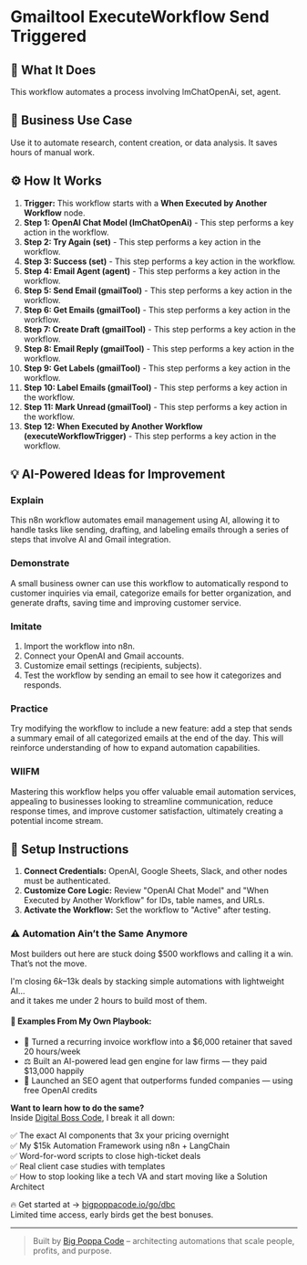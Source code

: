 # Gmailtool ExecuteWorkflow Send Triggered

## 🚀 What It Does
This workflow automates a process involving lmChatOpenAi, set, agent.

## 💼 Business Use Case
Use it to automate research, content creation, or data analysis. It saves hours of manual work.

## ⚙️ How It Works
1.  **Trigger:** This workflow starts with a **When Executed by Another Workflow** node.
2. **Step 1: OpenAI Chat Model (lmChatOpenAi)** - This step performs a key action in the workflow.
3. **Step 2: Try Again (set)** - This step performs a key action in the workflow.
4. **Step 3: Success (set)** - This step performs a key action in the workflow.
5. **Step 4: Email Agent (agent)** - This step performs a key action in the workflow.
6. **Step 5: Send Email (gmailTool)** - This step performs a key action in the workflow.
7. **Step 6: Get Emails (gmailTool)** - This step performs a key action in the workflow.
8. **Step 7: Create Draft (gmailTool)** - This step performs a key action in the workflow.
9. **Step 8: Email Reply (gmailTool)** - This step performs a key action in the workflow.
10. **Step 9: Get Labels (gmailTool)** - This step performs a key action in the workflow.
11. **Step 10: Label Emails (gmailTool)** - This step performs a key action in the workflow.
12. **Step 11: Mark Unread (gmailTool)** - This step performs a key action in the workflow.
13. **Step 12: When Executed by Another Workflow (executeWorkflowTrigger)** - This step performs a key action in the workflow.

## 💡 AI-Powered Ideas for Improvement
### Explain
This n8n workflow automates email management using AI, allowing it to handle tasks like sending, drafting, and labeling emails through a series of steps that involve AI and Gmail integration.

### Demonstrate
A small business owner can use this workflow to automatically respond to customer inquiries via email, categorize emails for better organization, and generate drafts, saving time and improving customer service.

### Imitate
1. Import the workflow into n8n.
2. Connect your OpenAI and Gmail accounts.
3. Customize email settings (recipients, subjects).
4. Test the workflow by sending an email to see how it categorizes and responds.

### Practice
Try modifying the workflow to include a new feature: add a step that sends a summary email of all categorized emails at the end of the day. This will reinforce understanding of how to expand automation capabilities.

### WIIFM
Mastering this workflow helps you offer valuable email automation services, appealing to businesses looking to streamline communication, reduce response times, and improve customer satisfaction, ultimately creating a potential income stream.

## 🔧 Setup Instructions
1. **Connect Credentials:** OpenAI, Google Sheets, Slack, and other nodes must be authenticated.
2. **Customize Core Logic:** Review "OpenAI Chat Model" and "When Executed by Another Workflow" for IDs, table names, and URLs.
3. **Activate the Workflow:** Set the workflow to "Active" after testing.

### ⚠️ Automation Ain’t the Same Anymore

Most builders out here are stuck doing $500 workflows and calling it a win.  
That’s not the move.  

I'm closing $6k–$13k deals by stacking simple automations with lightweight AI...  
and it takes me under 2 hours to build most of them.

#### 🧠 Examples From My Own Playbook:
- 🔁 Turned a recurring invoice workflow into a $6,000 retainer that saved 20 hours/week  
- ⚖️ Built an AI-powered lead gen engine for law firms — they paid $13,000 happily  
- 🚀 Launched an SEO agent that outperforms funded companies — using free OpenAI credits  

**Want to learn how to do the same?**  
Inside [Digital Boss Code](https://bigpoppacode.io/go/dbc), I break it all down:

✅ The exact AI components that 3x your pricing overnight  
✅ My $15k Automation Framework using n8n + LangChain  
✅ Word-for-word scripts to close high-ticket deals  
✅ Real client case studies with templates  
✅ How to stop looking like a tech VA and start moving like a Solution Architect  

🔥 Get started at → [bigpoppacode.io/go/dbc](https://bigpoppacode.io/go/dbc)  
Limited time access, early birds get the best bonuses.

---
> Built by [Big Poppa Code](https://bigpoppacode.io) – architecting automations that scale people, profits, and purpose.
